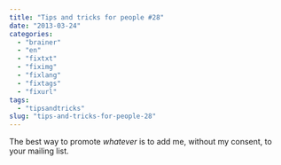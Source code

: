 ```yaml
---
title: "Tips and tricks for people #28"
date: "2013-03-24"
categories: 
  - "brainer"
  - "en"
  - "fixtxt"
  - "fiximg"
  - "fixlang"
  - "fixtags"
  - "fixurl"
tags: 
  - "tipsandtricks"
slug: "tips-and-tricks-for-people-28"
---
```


The best way to promote _whatever_ is to add me, without my consent, to your mailing list.
